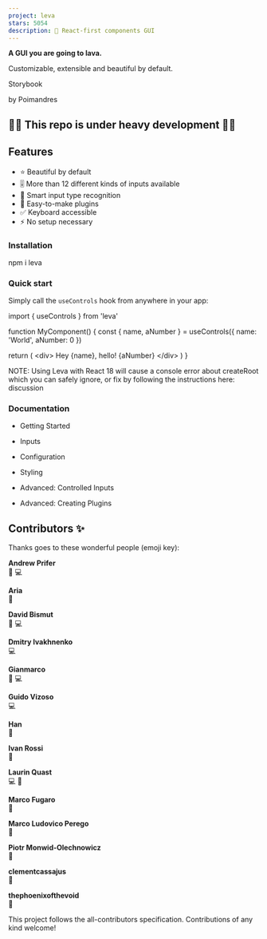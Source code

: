 ```yaml
---
project: leva
stars: 5054
description: 🌋 React-first components GUI
---
```


  

**A GUI you are going to lava.**

Customizable, extensible and beautiful by default.

  

Storybook

  

by Poimandres

  

🚧🚧 This repo is under heavy development 🚧🚧
----------------------------------------------

Features
--------

-   ⭐️ Beautiful by default
-   🎚 More than 12 different kinds of inputs available
-   🧐 Smart input type recognition
-   🔌 Easy-to-make plugins
-   ✅ Keyboard accessible
-   ⚡️ No setup necessary

### Installation

npm i leva

### Quick start

Simply call the `useControls` hook from anywhere in your app:

import { useControls } from 'leva'

function MyComponent() {
  const { name, aNumber } \= useControls({ name: 'World', aNumber: 0 })

  return (
    <div\>
      Hey {name}, hello! {aNumber}
    </div\>
  )
}

NOTE: Using Leva with React 18 will cause a console error about createRoot which you can safely ignore, or fix by following the instructions here: discussion

### Documentation

-   Getting Started
    
-   Inputs
    
-   Configuration
    
-   Styling
    
-   Advanced: Controlled Inputs
    
-   Advanced: Creating Plugins
    

Contributors ✨
--------------

Thanks goes to these wonderful people (emoji key):

  
**Andrew Prifer**  
🤔 💻

  
**Aria**  
🤔

  
**David Bismut**  
🤔 💻

  
**Dmitry Ivakhnenko**  
💻

  
**Gianmarco**  
🤔 💻

  
**Guido Vizoso**  
💻

  
**Han**  
🎨

  
**Ivan Rossi**  
🐛

  
**Laurin Quast**  
💻 🤔

  
**Marco Fugaro**  
🤔

  
**Marco Ludovico Perego**  
🤔

  
**Piotr Monwid-Olechnowicz**  
📖

  
**clementcassajus**  
🎨

  
**thephoenixofthevoid**  
🐛

This project follows the all-contributors specification. Contributions of any kind welcome!
